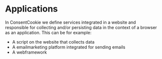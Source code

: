 # Applications

In ConsentCookie we define services integrated in a website and responsible for collecting and/or persisting data in the context of a browser as an application. This can be for example:

* A script on the website that collects data 
* A emailmarketing platform integrated for sending emails
* A webframework 



